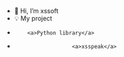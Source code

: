 - 👋 Hi, I’m xssoft
- 💡 My project
-         <a>Python library</a>
-                       <a>xsspeak</a>

